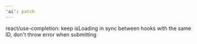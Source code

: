 ```yaml
---
'ai': patch
---
```


react/use-completion: keep isLoading in sync between hooks with the same ID, don't throw error when submitting
